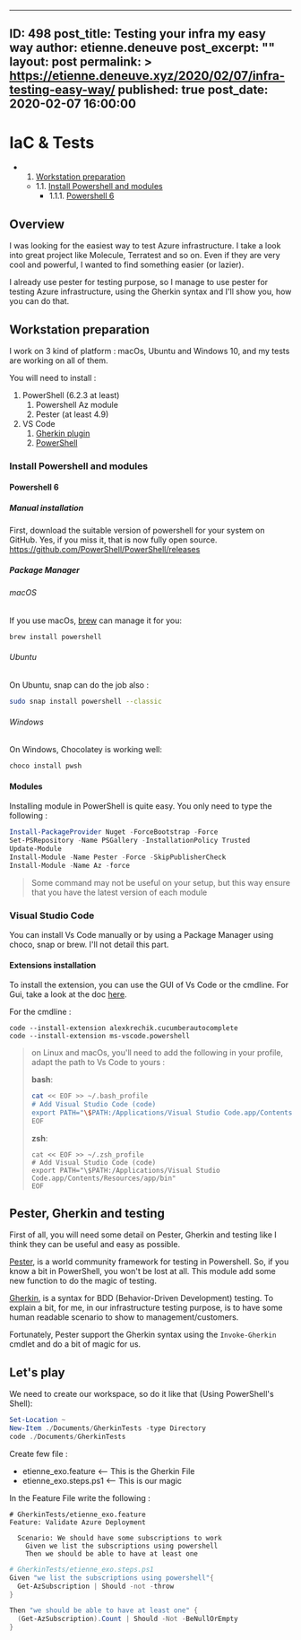 <!-- markdownlint-disable MD000 -->
---

ID: 498
post_title: Testing your infra my easy way
author: etienne.deneuve
post_excerpt: ""
layout: post
permalink: >
  <https://etienne.deneuve.xyz/2020/02/07/infra-testing-easy-way/>
published: true
post_date: 2020-02-07 16:00:00
---

<!-- markdownlint-enable MD000 -->
# IaC & Tests

<!-- vscode-markdown-toc -->
* 1. [Workstation preparation](#Workstationpreparation)
  * 1.1. [Install Powershell and modules](#InstallPowershellandmodules)
    * 1.1.1. [Powershell 6](#Powershell6)

<!-- vscode-markdown-toc-config
	numbering=true
	autoSave=true
	/vscode-markdown-toc-config -->
<!-- /vscode-markdown-toc -->

## Overview


I was looking for the easiest way to test Azure infrastructure.
I take a look into great project like Molecule, Terratest and so on.
Even if they are very cool and powerful, I wanted to find something easier (or lazier).

I already use pester for testing purpose, so I manage to use pester for testing Azure infrastructure,
 using the Gherkin syntax and I'll show you, how you can do that.

## Workstation preparation

I work on 3 kind of platform : macOs, Ubuntu and Windows 10, and my tests are working on all of them.

You will need to install :

1. PowerShell (6.2.3 at least)
   1. Powershell Az module
   2. Pester (at least 4.9)
2. VS Code
   1. [Gherkin plugin](https://marketplace.visualstudio.com/items?itemName=alexkrechik.cucumberautocomplete)
   2. [PowerShell](https://marketplace.visualstudio.com/items?itemName=ms-vscode.PowerShell)

### Install Powershell and modules

#### Powershell 6

##### Manual installation

First, download the suitable version of powershell for your system on GitHub. Yes, if you miss it, that is now fully open source.  
<https://github.com/PowerShell/PowerShell/releases>

##### Package Manager

###### macOS

If you use macOs, [brew](https://brew.sh/) can manage it  for you:

```sh
brew install powershell
```

###### Ubuntu

On Ubuntu, snap can do the job also :

```zsh
sudo snap install powershell --classic
```

###### Windows

On Windows, Chocolatey is working well:  

```powershell
choco install pwsh
```



#### Modules

Installing module in PowerShell is quite easy. You only need to type the following :

```Powershell
Install-PackageProvider Nuget -ForceBootstrap -Force
Set-PSRepository -Name PSGallery -InstallationPolicy Trusted
Update-Module
Install-Module -Name Pester -Force -SkipPublisherCheck
Install-Module -Name Az -force
```

> Some command may not be useful on your setup, but this way ensure that you have the latest version of each module

### Visual Studio Code

You can install Vs Code manually or by using a Package Manager using choco, snap or brew. I'll not detail this part.

#### Extensions installation

To install the extension, you can use the GUI of Vs Code or the cmdline. For Gui, take a look at the doc [here](https://code.visualstudio.com/docs/editor/extension-gallery).

For the cmdline :

```shell
code --install-extension alexkrechik.cucumberautocomplete
code --install-extension ms-vscode.powershell
```

> on Linux and macOs, you'll need to add the following in your profile, adapt the path to Vs Code to yours :
>
> __bash__:
> 
> ```bash
> cat << EOF >> ~/.bash_profile
> # Add Visual Studio Code (code)
> export PATH="\$PATH:/Applications/Visual Studio Code.app/Contents/Resources/app/bin"
> EOF
> ```
> __zsh__:
> ```
> cat << EOF >> ~/.zsh_profile
> # Add Visual Studio Code (code)
> export PATH="\$PATH:/Applications/Visual Studio Code.app/Contents/Resources/app/bin"
> EOF
> ```

## Pester, Gherkin and testing

First of all, you will need some detail on Pester, Gherkin and testing like I think they can be useful and easy as possible.

[Pester](https://github.com/pester/Pester), is a world community framework for testing in Powershell. So, if you know a bit in PowerShell, you won't be lost at all. This module add some new function to do the magic of testing.

[Gherkin](https://cucumber.io/docs/gherkin/reference/), is a syntax for BDD (Behavior-Driven Development) testing. To explain a bit, for me, in our infrastructure testing purpose, is to have some human readable scenario to show to management/customers.

Fortunately, Pester support the Gherkin syntax using the `Invoke-Gherkin` cmdlet and do a bit of magic for us.

## Let's play

We need to create our workspace, so do it like that (Using PowerShell's Shell):

```Powershell
Set-Location ~
New-Item ./Documents/GherkinTests -type Directory
code ./Documents/GherkinTests
```

Create few file :
- etienne_exo.feature <-- This is the Gherkin File
- etienne_exo.steps.ps1 <-- This is our magic

In the Feature File write the following :

```Gherkin
# GherkinTests/etienne_exo.feature
Feature: Validate Azure Deployment

  Scenario: We should have some subscriptions to work
    Given we list the subscriptions using powershell
    Then we should be able to have at least one
```

```Powershell
# GherkinTests/etienne_exo.steps.ps1
Given "we list the subscriptions using powershell"{
  Get-AzSubscription | Should -not -throw
}

Then "we should be able to have at least one" {
  (Get-AzSubscription).Count | Should -Not -BeNullOrEmpty
}
```